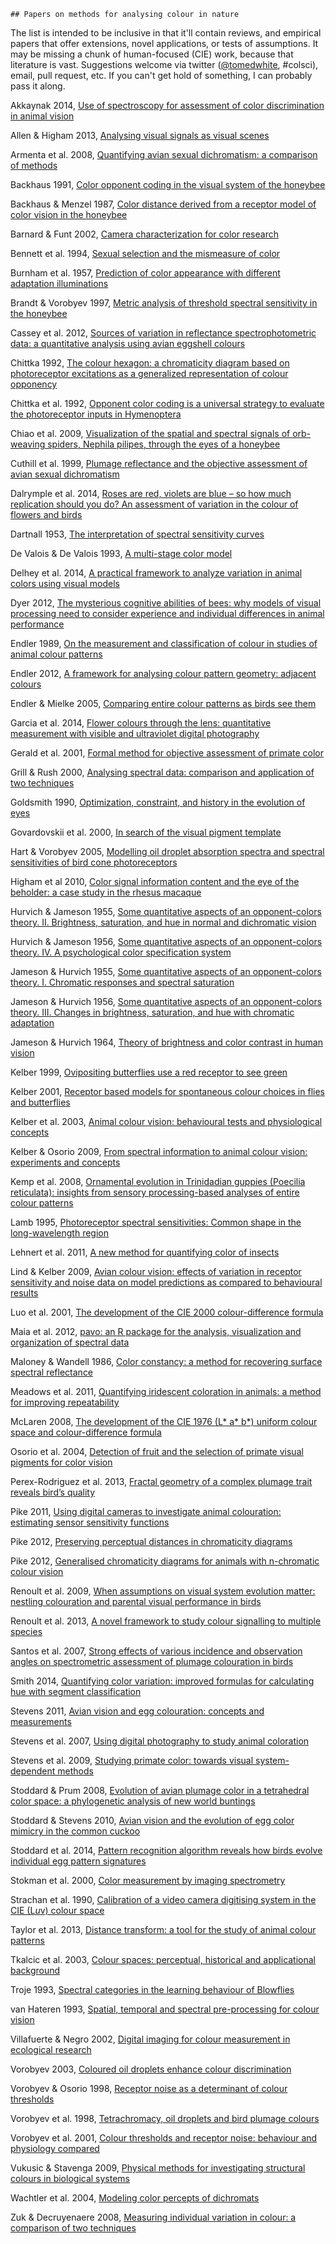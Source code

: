 	## Papers on methods for analysing colour in nature

The list is intended to be inclusive in that it'll contain reviews, and empirical papers that offer extensions, novel applications, or tests of assumptions. It may be missing a chunk of human-focused (CIE) work, because that literature is vast. Suggestions welcome via twitter ([@tomedwhite](http://www.twitter.com/tomedwhite), #colsci), email, pull request, etc. If you can't get hold of something, I can probably pass it along.

Akkaynak 2014, [Use of spectroscopy for assessment of color discrimination in animal vision](http://dx.doi.org/10.1364/JOSAA.31.000A27)

Allen & Higham 2013, [Analysing visual signals as visual scenes](http://dx.doi.org/10.1002/ajp.22129)

Armenta et al. 2008, [Quantifying avian sexual dichromatism: a comparison of methods](http://dx.doi.org/10.1242/jeb.013094.)

Backhaus 1991, [Color opponent coding in the visual system of the honeybee](http://dx.doi.org/10.1016/0042-6989(91)90059-E)

Backhaus & Menzel 1987, [Color distance derived from a receptor model of color vision in the honeybee](http://dx.doi.org/10.1007/BF02281978)

Barnard & Funt 2002, [Camera characterization for color research](http://dx.doi.org/10.1002/col.10050)

Bennett et al. 1994, [Sexual selection and the mismeasure of color](http://dx.doi.org/10.1086/285711)

Burnham et al. 1957, [Prediction of color appearance with different adaptation illuminations](http://dx.doi.org/10.1364/JOSA.47.000035)

Brandt & Vorobyev 1997, [Metric analysis of threshold spectral sensitivity in the honeybee](http://dx.doi.org/10.1016/S0042-6989(96)00195-2)

Cassey et al. 2012, [Sources of variation in reflectance spectrophotometric data: a quantitative analysis using avian eggshell colours](http://dx.doi.org/10.1111/j.2041-210X.2011.00152.x)

Chittka 1992, [The colour hexagon: a chromaticity diagram based on photoreceptor excitations as a generalized representation of colour opponency](http://dx.doi.org/10.1007/BF00199331)

Chittka et al. 1992, [Opponent color coding is a universal strategy to evaluate the photoreceptor inputs in Hymenoptera](http://dx.doi.org/10.1007/BF00199332)

Chiao et al. 2009, [Visualization of the spatial and spectral signals of orb-weaving spiders, Nephila pilipes, through the eyes of a honeybee](http://jeb.biologists.org/content/212/14/2269.abstract)

Cuthill et al. 1999, [Plumage reflectance and the objective assessment of avian sexual dichromatism](http://dx.doi.org/10.1086/303160)

Dalrymple et al. 2014, [Roses are red, violets are blue – so how much replication should you do? An assessment of variation in the colour of flowers and birds](http://dx.doi.org/10.1111/bij.12402)

Dartnall 1953, [The interpretation of spectral sensitivity curves](http://bmb.oxfordjournals.org/content/9/1/24.extract)

De Valois & De Valois 1993, [A multi-stage color model](http://dx.doi.org/10.1016/0042-6989(93)90240-W)

Delhey et al. 2014, [A practical framework to analyze variation in animal colors using visual models](http://dx.doi.org/10.1093/beheco/aru198)

Dyer 2012, [The mysterious cognitive abilities of bees: why models of visual processing need to consider experience and individual differences in animal performance](http://dx.doi.org/10.1242/jeb.038190)

Endler 1989, [On the measurement and classification of colour in studies of animal colour patterns](http://dx.doi.org/10.1111/j.1095-8312.1990.tb00839.x)

Endler 2012, [A framework for analysing colour pattern geometry: adjacent colours](http://dx/doi.org/10.1111/j.1095-8312.2012.01937.x)

Endler & Mielke 2005, [Comparing entire colour patterns as birds see them](http://dx.doi.org/10.1111/j.1095-8312.2005.00540.x)

Garcia et al. 2014, [Flower colours through the lens: quantitative measurement with visible and ultraviolet digital photography](http://dx.doi.org/10.1371/journal.pone.0096646)

Gerald et al. 2001, [Formal method for objective assessment of primate color](http://onlinelibrary.wiley.com.simsrad.net.ocs.mq.edu.au/doi/10.1002/1098-2345%28200102%2953:2%3C79::AID-AJP3%3E3.0.CO;2-N/abstract)

Grill & Rush 2000, [Analysing spectral data: comparison and application of two techniques](http://dx.doi.org/10.1006/bij1.1999.0360)

Goldsmith 1990, [Optimization, constraint, and history in the evolution of eyes](http://dx.doi.org/10.1086/416840)

Govardovskii et al. 2000, [In search of the visual pigment template](http://journals.cambridge.org/action/displayAbstract?fromPage=online&aid=55091&fileId=S0952523800174036)

Hart & Vorobyev 2005, [Modelling oil droplet absorption spectra and spectral sensitivities of bird cone photoreceptors](http://dx.doi.org/10.1007/s00359-004-0595-3)

Higham et al 2010, [Color signal information content and the eye of the beholder: a case study in the rhesus macaque](http://dx.doi.org/10.1093/beheco/arq047)

Hurvich & Jameson 1955, [Some quantitative aspects of an opponent-colors theory. II. Brightness, saturation, and hue in normal and dichromatic vision](http://dx.doi.org/10.1364/JOSA.45.000602)

Hurvich & Jameson 1956, [Some quantitative aspects of an opponent-colors theory. IV. A psychological color specification system](http://dx.doi.org/10.1364/JOSA.46.000416)

Jameson & Hurvich 1955, [Some quantitative aspects of an opponent-colors theory. I. Chromatic responses and spectral saturation](http://dx.doi.org/10.1364/JOSA.45.000546)

Jameson & Hurvich 1956, [Some quantitative aspects of an opponent-colors theory. III. Changes in brightness, saturation, and hue with chromatic adaptation](http://dx.doi.org/10.1364/JOSA.46.000405)

Jameson & Hurvich 1964, [Theory of brightness and color contrast in human vision](http://dx.doi.org/10.1016/0042-6989(64)90037-9)

Kelber 1999, [Ovipositing butterflies use a red receptor to see green](http://jeb.biologists.org/content/202/19/2619)

Kelber 2001, [Receptor based models for spontaneous colour choices in flies and butterflies](http://dx.doi.org/10.1046/j.1570-7458.2001.00822.x)

Kelber et al. 2003, [Animal colour vision: behavioural tests and physiological concepts](http://dx.doi.org/10.1017}S1464793102005985)

Kelber & Osorio 2009, [From spectral information to animal colour vision: experiments and concepts](http://dx.doi.org/10.1098/rspb.2009.2118)

Kemp et al. 2008, [Ornamental evolution in Trinidadian guppies (Poecilia reticulata): insights from sensory processing-based analyses of entire colour patterns](http://dx.doi.org/10.1111/j.1095-8312.2008.01112.x)

Lamb 1995, [Photoreceptor spectral sensitivities: Common shape in the long-wavelength region](http://dx.doi.org/10.1016/0042-6989(95)00114-F)

Lehnert et al. 2011, [A new method for quantifying color of insects](http://dx.doi.org/10.1653/024.094.0212)

Lind & Kelber 2009, [Avian colour vision: effects of variation in receptor sensitivity and noise data on model predictions as compared to behavioural results](http://dx.doi.org/10.1016/j.visres.2009.05.003)

Luo et al. 2001, [The development of the CIE 2000 colour-difference formula](http://dx.doi.org/10.1002/col.1049)

Maia et al. 2012, [pavo: an R package for the analysis, visualization and organization of spectral data](http://dx.doi.org/10.1111/2041-210X.12069)

Maloney & Wandell 1986, [Color constancy: a method for recovering surface spectral reflectance](http://dx.doi.org/10.1364/JOSAA.3.000029)

Meadows et al. 2011, [Quantifying iridescent coloration in animals: a method for improving repeatability](http://dx.doi.org/10.1007/s00265-010-1135-5)

McLaren 2008, [The development of the CIE 1976 (L* a* b*) uniform colour space and colour-difference formula](http://dx.doi.org/10.1111/j.1478-4408.1976.tb03301.x)

Osorio et al. 2004, [Detection of fruit and the selection of primate visual pigments for color vision](http://dx.doi.org/10.1086/425332)

Perex-Rodriguez et al. 2013, [Fractal geometry of a complex plumage trait reveals bird’s quality](http://dx.doi.org/10.1098/rspb.2012.2783)

Pike 2011, [Using digital cameras to investigate animal colouration: estimating sensor sensitivity functions](http://dx.doi.org/10.1007/s00265-010-1097-7)

Pike 2012, [Preserving perceptual distances in chromaticity diagrams](http://dx.doi.org/10.1093/beheco/ars018)

Pike 2012, [Generalised chromaticity diagrams for animals with n-chromatic colour vision](http://dx.doi.org/10.1007/s10905-011-9296-2)

Renoult et al. 2009, [When assumptions on visual system evolution matter: nestling colouration and parental visual performance in birds](http://dx.doi.org/10.1111/j.1420-9101.2009.01885.x)

Renoult et al. 2013, [A novel framework to study colour signalling to multiple species](http://dx.doi.org/10.1111/1365-2435.12086)

Santos et al. 2007, [Strong effects of various incidence and observation angles on spectrometric assessment of plumage colouration in birds](http://dx.doi.org/10.1007/s00265-007-0373-7)

Smith 2014, [Quantifying color variation: improved formulas for calculating hue with segment classification](http://dx.doi.org/10.3732/apps.1300088)

Stevens 2011, [Avian vision and egg colouration: concepts and measurements](http://dx.doi.org/10.3184/175815511X13207790177958)

Stevens et al. 2007, [Using digital photography to study animal coloration](http://dx.doi.org/10.1111/j.1095-8312.2007.00725.x)

Stevens et al. 2009, [Studying primate color: towards visual system-dependent methods](http://dx.doi.org/10.1007/s10764-009-9356-z)

Stoddard & Prum 2008, [Evolution of avian plumage color in a tetrahedral color space: a phylogenetic analysis of new world buntings](http://dx.doi.org/10.1086/587526)

Stoddard & Stevens 2010, [Avian vision and the evolution of egg color mimicry in the common cuckoo](http://dx.doi.org/10.1111/j.1558-5646.2011.01262.x)

Stoddard et al. 2014, [Pattern recognition algorithm reveals how birds evolve individual egg pattern signatures](http://dx.doi.org/10.1038/ncomms5117)

Stokman et al. 2000, [Color measurement by imaging spectrometry](http://dx.doi.org/10.1006/cviu.2000.0860)

Strachan et al. 1990, [Calibration of a video camera digitising system in the CIE (L*u*v) colour space](http://dx.doi.org/10.1016/0167-8655(90)90096-K)

Taylor et al. 2013, [Distance transform: a tool for the study of animal colour patterns](http://dx.doi.org/10.1111/2041-210X.12063)

Tkalcic et al. 2003, [Colour spaces: perceptual, historical and applicational background](http://dx.doi.org/10.1109/EURCON.2003.1248032)

Troje 1993, [Spectral categories in the learning behaviour of Blowflies](http://www.biomotionlab.ca/Text/troje_93.pdf)

van Hateren 1993, [Spatial, temporal and spectral pre-processing for colour vision](http://dx.doi.org/10.1098/rspb.1993.0009)

Villafuerte & Negro 2002, [Digital imaging for colour measurement in ecological research](http://dx.doi.org/10.1046/j.1461-0248.1998.00034.x)

Vorobyev 2003, [Coloured oil droplets enhance colour discrimination](http://dx.doi.org/10.1098/rspb.2003.2381)

Vorobyev & Osorio 1998, [Receptor noise as a determinant of colour thresholds](http://dx.doi.org/10.1098/rspb.1998.0302)

Vorobyev et al. 1998, [Tetrachromacy, oil droplets and bird plumage colours](http://dx.doi.org/10.1007/s003590050286)

Vorobyev et al. 2001, [Colour thresholds and receptor noise: behaviour and physiology compared](http://dx.doi.org/10.1016/S0042-6989(00)00288-1)

Vukusic & Stavenga 2009, [Physical methods for investigating structural colours in biological systems](http://dx.doi.org/10.1098/rsif.2008.0386.focus)

Wachtler et al. 2004, [Modeling color percepts of dichromats](http://dx.doi.org/10.1016/j.visres.2004.06.016)

Zuk & Decruyenaere 2008, [Measuring individual variation in colour: a comparison of two techniques](http://dx.doi.org/10.1111/j.1095-8312.1994.tb01007.x)